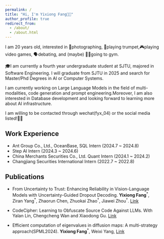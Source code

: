 ```yaml
---
permalink: /
title: "Hi, I'm Yixiong Fang👋🏼"
author_profile: true
redirect_from: 
  - /about/
  - /about.html
---
```

I am 20 years old, interested in 📸photographing, 🎺playing trumpet,🎮playing video games, 🗣️debating, and (maybe) 🏋🏼going to gym.

🎓I am currently a fourth year undergraduate student at SJTU, majored in Software Engineering. I will graduate from SJTU in 2025 and search for Master/Phd Degrees in AI or Computer Systems.

I am currently working on Large Language Models in the field of multi-modalities, code generation and prompt engineering.Moreover, I am also interested in Database development and looking forward to learning more about AI infrastructure.

I am willing to be contacted through wechat(fyx_04) or the social media listed!👏🏼

## Work Experience
- Ant Group Co., Ltd., OceanBase, SQL Intern (2024.7 ~ 2024.8)
- Step AI Intern (2024.3 ~ 2024.6)
- China Merchants Securities Co., Ltd. Quant Intern (2024.1 ~ 2024.2)
- Changjiang Securities International Intern (2022.7 ~ 2022.8)

## Publications
- From Uncertainty to Trust: Enhancing Reliability in Vision-Language Models
with Uncertainty-Guided Dropout Decoding. **Yixiong Fang**<sup>\*</sup>, Ziran Yang<sup>\*</sup>,  Zhaorun Chen,  Zhuokai Zhao<sup>†</sup>,  Jiawei Zhou<sup>†</sup>. [Link](https://arxiv.org/abs/2412.06474)

- CodeCipher: Learning to Obfuscate Source Code Against LLMs. With Yalan Lin, Chengcheng Wan and Xiaodong Gu. [Link](https://arxiv.org/abs/2410.05797)

- Efficient computation of eigenvalues in diffusion maps: A multi-strategy approach(SPML2024). **Yixiong Fang**<sup>\*</sup>, Weixi Yang, [Link](https://doi.org/10.54254/2755-2721/55/20241429)

